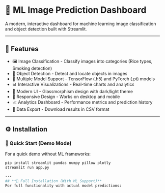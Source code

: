 # 🧠 ML Image Prediction Dashboard

A modern, interactive dashboard for machine learning image classification and object detection built with Streamlit.

---

## 🚀 Features
- 🖼️ Image Classification - Classify images into categories (Rice types, Smoking detection)
- 🎯 Object Detection - Detect and locate objects in images
- 🤖 Multiple Model Support - TensorFlow (.h5) and PyTorch (.pt) models
- 📊 Interactive Visualizations - Real-time charts and analytics
- 🎨 Modern UI - Glassmorphism design with dark/light theme
- 📱 Responsive Design - Works on desktop and mobile
- 📈 Analytics Dashboard - Performance metrics and prediction history
- 💾 Data Export - Download results in CSV format

---

## ⚙️ Installation

### 🧩 Quick Start (Demo Mode)
For a quick demo without ML frameworks:

```bash
pip install streamlit pandas numpy pillow plotly
streamlit run app.py

---
## **🧠 Full Installation (With ML Support)**
For full functionality with actual model predictions:
